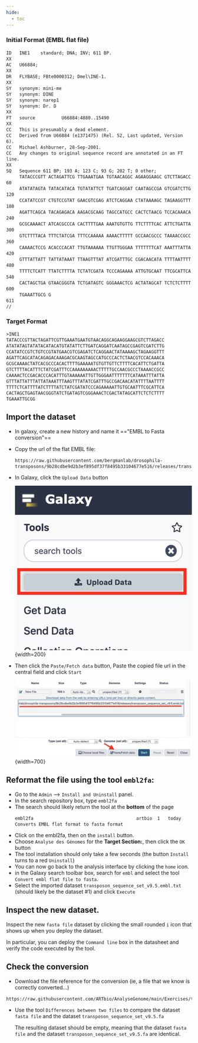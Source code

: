 ```yaml
---
hide:
  - toc
---
```


### Initial Format (EMBL flat file)
```
ID   INE1    standard; DNA; INV; 611 BP.
XX
AC   U66884;
XX
DR   FLYBASE; FBte0000312; Dmel\INE-1.
XX
SY   synonym: mini-me
SY   synonym: DINE
SY   synonym: narep1
SY   synonym: Dr. D
XX
FT   source          U66884:4880..15490
XX
CC   This is presumably a dead element.
CC   Derived from U66884 (e1371475) (Rel. 52, Last updated, Version 6).
CC   Michael Ashburner, 28-Sep-2001.
CC   Any changes to original sequence record are annotated in an FT line.
XX
SQ   Sequence 611 BP; 193 A; 123 C; 93 G; 202 T; 0 other;
     TATACCCGTT ACTAGATTCG TTGAAATGAA TGTAACAGGC AGAAGGAAGC GTCTTAGACC        60
     ATATATAGTA TATACATACA TGTATATTCT TGATCAGGAT CAATAGCCGA GTCGATCTTG       120
     CCATATCCGT CTGTCCGTAT GAACGTCGAG ATCTCAGGAA CTATAAAAGC TAGAAGGTTT       180
     AGATTCAGCA TACAGAGACA AAGACGCAAG TAGCCATGCC CACTCTAACG TCCACAAACA       240
     GCGCAAAACT ATCACGCCCA CACTTTTGAA AAATGTGTTG TTCTTTTCAC ATTCTGATTA       300
     GTCTTTTACA TTTCTATCGA TTTCCAAAAA AAAACTTTTT GCCAACGCCC TAAAACCGCC       360
     CAAAACTCCG ACACCCACAT TTGTAAAAAA TTGTTGGGAA TTTTTTTCAT AAATTTATTA       420
     GTTTATTATT TATTATAAAT TTAAGTTTAT ATCGATTTGC CGACAACATA TTTTAATTTT       480
     TTTTCTCATT TTATCTTTTA TCTATCGATA TCCCAGAAAA ATTGTGCAAT TTCGCATTCA       540
     CACTAGCTGA GTAACGGGTA TCTGATAGTC GGGAAACTCG ACTATAGCAT TCTCTCTTTT       600
     TGAAATTGCG G                                                            611
//
```
### Target Format
```
>INE1
TATACCCGTTACTAGATTCGTTGAAATGAATGTAACAGGCAGAAGGAAGCGTCTTAGACC
ATATATAGTATATACATACATGTATATTCTTGATCAGGATCAATAGCCGAGTCGATCTTG
CCATATCCGTCTGTCCGTATGAACGTCGAGATCTCAGGAACTATAAAAGCTAGAAGGTTT
AGATTCAGCATACAGAGACAAAGACGCAAGTAGCCATGCCCACTCTAACGTCCACAAACA
GCGCAAAACTATCACGCCCACACTTTTGAAAAATGTGTTGTTCTTTTCACATTCTGATTA
GTCTTTTACATTTCTATCGATTTCCAAAAAAAAACTTTTTGCCAACGCCCTAAAACCGCC
CAAAACTCCGACACCCACATTTGTAAAAAATTGTTGGGAATTTTTTTCATAAATTTATTA
GTTTATTATTTATTATAAATTTAAGTTTATATCGATTTGCCGACAACATATTTTAATTTT
TTTTCTCATTTTATCTTTTATCTATCGATATCCCAGAAAAATTGTGCAATTTCGCATTCA
CACTAGCTGAGTAACGGGTATCTGATAGTCGGGAAACTCGACTATAGCATTCTCTCTTTT
TGAAATTGCGG
```
## Import the dataset

- In galaxy, create a new history and name it =="EMBL to Fasta conversion"==
- Copy the url of the flat EMBL file:
  ```
  https://raw.githubusercontent.com/bergmanlab/drosophila-transposons/9b28cdbe9d2b3ef895df37f8495b33104677e516/releases/transposon_sequence_set_v9.5.embl.txt
  ```
- In Galaxy, click the `Upload Data` button
  
  ![upload](images/galaxy_upload_button.png){width=200}
  
- Then click the `Paste/Fetch data` button, Paste the copied file url in the central field and click `Start`
  
  ![Paste/Fetch](images/pastefetch.png){width=700}
  

## Reformat the file using the tool `embl2fa`:

- Go to the `Admin` --> `Install and Uninstall` panel.
- In the search repository box, type `embl2fa`
- The search should likely return the tool at the **bottom** of the page
  ```
  embl2fa										artbio	1	today
  Converts EMBL flat format to fasta format
  ```
- Click on the embl2fa, then on the `install` button.
- Choose `Analyse des Génomes` for the **Target Section:**, then click the `OK` button
- The tool installation should only take a few seconds (the button `Install` turns to a red `Uninstall`)
- You can now go back to the analysis interface by clicking the `home` icon.
- in the Galaxy search toolbar box, search for `embl` and select the tool
  `Convert embl flat file to fasta`.
- Select the imported dataset `transposon_sequence_set_v9.5.embl.txt` (should likely be the
  dataset #1) and click `Execute`

## Inspect the new dataset.

Inspect the new `fasta file` dataset by clicking the small rounded `i` icon that shows up
when you deploy the dataset.

In particular, you can deploy the `Command line` box in the datasheet and verify the code
executed by the tool.
  
## Check the conversion

- Download the file reference for the conversion (ie, a file that we know is correctly converted...)
```
https://raw.githubusercontent.com/ARTbio/AnalyseGenome/main/Exercises/transposon_sequence_set_v9.5.fa
```
- Use the tool `Differences between two files` to compare the dataset `fasta file` and the dataset
  `transposon_sequence_set_v9.5.fa`
  
  The resulting dataset should be empty, meaning that the dataset `fasta file` and the dataset
  `transposon_sequence_set_v9.5.fa` are identical.

